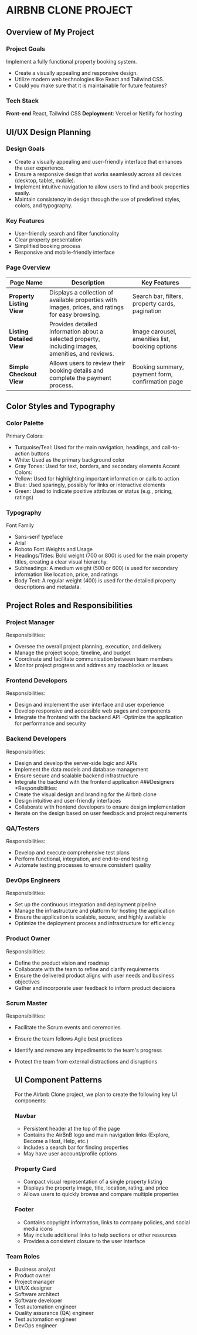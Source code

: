 # AIRBNB CLONE PROJECT

## Overview of My Project 

### Project Goals
Implement a fully functional property booking system.
- Create a visually appealing and responsive design.
- Utilize modern web technologies like React and Tailwind CSS.
- Could you make sure that it is maintainable for future features? 

### Tech Stack
**Front-end** React, Tailwind CSS 
**Deployment**: Vercel or Netlify for hosting




## UI/UX Design Planning

### Design Goals
- Create a visually appealing and user-friendly interface that enhances the user experience.
- Ensure a responsive design that works seamlessly across all devices (desktop, tablet, mobile).
- Implement intuitive navigation to allow users to find and book properties easily.
- Maintain consistency in design through the use of predefined styles, colors, and typography.

### Key Features
- User-friendly search and filter functionality
- Clear property presentation
- Simplified booking process
- Responsive and mobile-friendly interface

### Page  Overview
| **Page Name**             | **Description**                                                                                    | **Key Features** 
|-------------------------- |--------------------------------------------------------------------------------------------------- |------------------------------------------
| **Property Listing View** | Displays a collection of available properties with images, prices, and ratings for easy browsing.  |Search bar, filters, property cards, pagination  |  
| **Listing Detailed View** | Provides detailed information about a selected property, including images, amenities, and reviews. |Image carousel, amenities list, booking options  |
| **Simple Checkout View**  | Allows users to review their booking details and complete the payment process.                      |Booking summary, payment form, confirmation page |


## Color Styles and Typography

### Color Palette
Primary Colors:
* Turquoise/Teal: Used for the main navigation, headings, and call-to-action buttons
* White: Used as the primary background color
* Gray Tones: Used for text, borders, and secondary elements
Accent Colors:
* Yellow: Used for highlighting important information or calls to action
* Blue: Used sparingly, possibly for links or interactive elements
* Green: Used to indicate positive attributes or status (e.g., pricing, ratings)
### Typography
Font Family
* Sans-serif typeface
* Arial
* Roboto
Font Weights and Usage
* Headings/Titles: Bold weight (700 or 800) is used for the main property titles, creating a clear visual hierarchy.
* Subheadings: A medium weight (500 or 600) is used for secondary information like location, price, and ratings
* Body Text: A regular weight (400) is used for the detailed property descriptions and metadata.




## Project Roles and Responsibilities
### Project Manager
Responsibilities:
- Oversee the overall project planning, execution, and delivery
- Manage the project scope, timeline, and budget
- Coordinate and facilitate communication between team members
- Monitor project progress and address any roadblocks or issues
### Frontend Developers
Responsibilities:
- Design and implement the user interface and user experience
- Develop responsive and accessible web pages and components
- Integrate the frontend with the backend API
-Optimize the application for performance and security
### Backend Developers
Responsibilities:
- Design and develop the server-side logic and APIs
- Implement the data models and database management
- Ensure secure and scalable backend infrastructure
- Integrate the backend with the frontend application
###Designers
*Responsibilities:
- Create the visual design and branding for the Airbnb clone
- Design intuitive and user-friendly interfaces
- Collaborate with frontend developers to ensure design implementation
- Iterate on the design based on user feedback and project requirements
### QA/Testers
Responsibilities:
- Develop and execute comprehensive test plans
- Perform functional, integration, and end-to-end testing
- Automate testing processes to ensure consistent quality
### DevOps Engineers
Responsibilities:
- Set up the continuous integration and deployment pipeline
- Manage the infrastructure and platform for hosting the application
- Ensure the application is scalable, secure, and highly available
- Optimize the deployment process and infrastructure for efficiency
### Product Owner
Responsibilities:
- Define the product vision and roadmap
- Collaborate with the team to refine and clarify requirements
- Ensure the delivered product aligns with user needs and business objectives
- Gather and incorporate user feedback to inform product decisions
### Scrum Master
Responsibilities: 
- Facilitate the Scrum events and ceremonies
- Ensure the team follows Agile best practices
- Identify and remove any impediments to the team's progress
- Protect the team from external distractions and disruptions 




  ## UI Component Patterns
  For the Airbnb Clone project, we plan to create the following key UI components:
  ### Navbar
  - Persistent header at the top of the page
  - Contains the AirBnB logo and main navigation links (Explore, Become a Host, Help, etc.)
  - Includes a search bar for finding properties
  - May have user account/profile options
  ### Property Card
  - Compact visual representation of a single property listing
  - Displays the property image, title, location, rating, and price
  - Allows users to quickly browse and compare multiple properties
  ### Footer
  - Contains copyright information, links to company policies, and social media icons
  - May include additional links to help sections or other resources
  - Provides a consistent closure to the user interface
 ###  Team Roles
  - Business analyst
  - Product owner
  - Project manager
  - UI/UX designer
  - Software architect
  - Software developer
  - Test automation engineer
  - Quality assurance (QA) engineer
  - Test automation engineer
  - DevOps engineer
    
     
